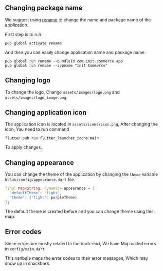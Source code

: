 ## Changing package name

We suggest using [rename](https://pub.dev/packages/rename) to change the name and package name of the application.

First step is to run

```
pub global activate rename
```

And then you can easily change application name and package name.

```
pub global run rename --bundleId com.init.commerce.app
pub global run rename --appname "Init Commerce"
```

## Changing logo

To change the logo, Change `assets/images/logo.png` and `assets/images/logo_image.png`.

## Changing application icon

The application icon is located in `assets/icons/icon.png`, After changing the icon, You need to run command

```
flutter pub run flutter_launcher_icons:main
```

To apply changes.

## Changing appearance

You can change the theme of the application by changing the `theme` variable in `lib/config/appearance.dart` file.

```dart
final Map<String, dynamic> appearance = {
  'defaultTheme': 'light',
  'theme': {'light': purpleTheme}
};
```

The default theme is created before and you can change theme using this map.

## Error codes

Since errors are mostly related to the back-end, We have Map called errors in `config/main.dart`

This varibale maps the error codes to their error messages, Which may show up in snackbars.
